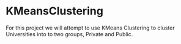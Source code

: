 # KMeansClustering
For this project we will attempt to use KMeans Clustering to cluster Universities into to two groups, Private and Public.
